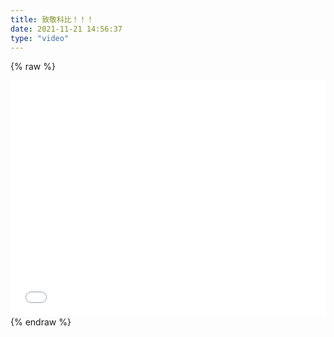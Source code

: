 ```yaml
---
title: 致敬科比！！！
date: 2021-11-21 14:56:37
type: "video"
---
```



{% raw %}
<div style="position: relative; width: 100%; height: 0; padding-bottom: 75%;">
<iframe src="//player.bilibili.com/player.html?aid=55464692&bvid=BV184411P79J&cid=96978102&page=1" scrolling="no" border="0" frameborder="no" framespacing="0" allowfullscreen="true" style="position: absolute; width: 100%; height: 100%; Left: 0; top: 0;" ></iframe></div>
{% endraw %}

